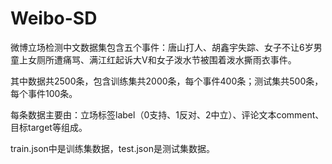 # Weibo-SD
微博立场检测中文数据集包含五个事件：唐山打人、胡鑫宇失踪、女子不让6岁男童上女厕所遭痛骂、满江红起诉大V和女子泼水节被围着泼水撕雨衣事件。

其中数据共2500条，包含训练集共2000条，每个事件400条；测试集共500条，每个事件100条。

每条数据主要由：立场标签label（0支持、1反对、2中立）、评论文本comment、目标target等组成。

train.json中是训练集数据，test.json是测试集数据。
